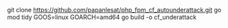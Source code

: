 git clone https://github.com/papanlesat/php_fpm_cf_autounderattack.git
go mod tidy
GOOS=linux GOARCH=amd64 go build -o cf_underattack

